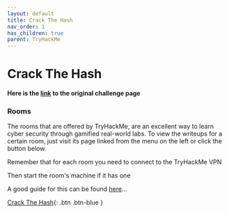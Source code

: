 ```yaml
---
layout: default
title: Crack The Hash
nav_order: 1
has_children: true
parent: TryHackMe
---
```


# Crack The Hash 
**Here is the [link](https://tryhackme.com/room/crackthehash) to the original challenge page**


### Rooms
The rooms that are offered by TryHackMe, are an excellent way to learn cyber security through gamified real-world labs. 
To view the writeups for a certain room, just visit its page linked from the menu on the left or click the button below.

Remember that for each room you need to connect to the TryHackMe VPN 

Then start the room's machine if it has one

A good guide for this can be found [here](https://tryhackme.com/access)... 




[Crack The Hash](https://twinston-66.github.io/HackThePlanet/TryHackMe/CrackTheHash){: .btn .btn-blue }